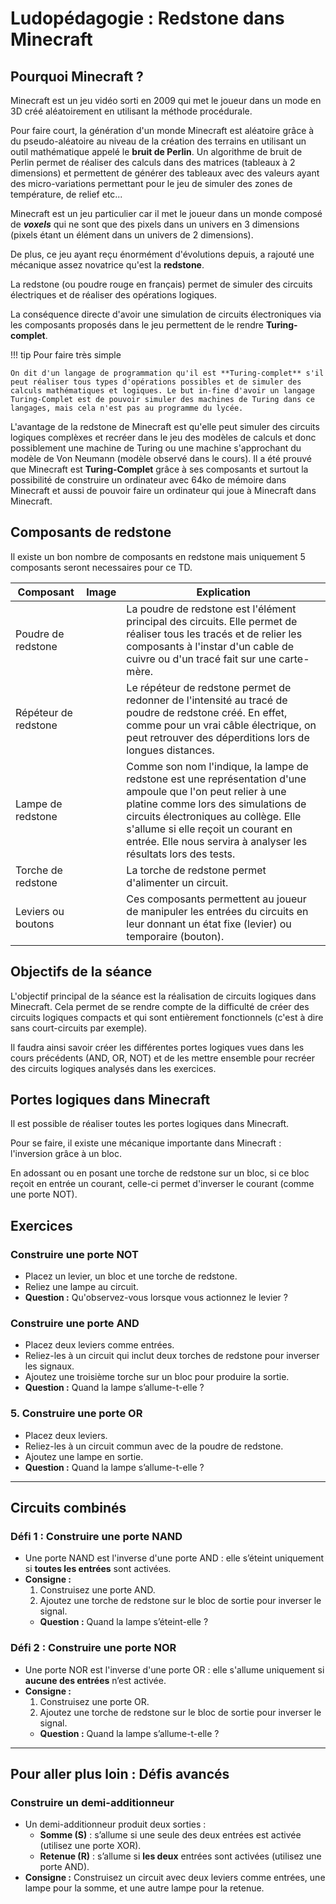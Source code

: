 # Ludopédagogie : Redstone dans Minecraft

## Pourquoi Minecraft ?

Minecraft est un jeu vidéo sorti en 2009 qui met le joueur dans un mode en 3D créé aléatoirement en utilisant la méthode procédurale.

Pour faire court, la génération d'un monde Minecraft est aléatoire grâce à du pseudo-aléatoire au niveau de la création des terrains en utilisant un outil mathématique appelé le **bruit de Perlin**. Un algorithme de bruit de Perlin permet de réaliser des calculs dans des matrices (tableaux à 2 dimensions) et permettent de générer des tableaux avec des valeurs ayant des micro-variations permettant pour le jeu de simuler des zones de température, de relief etc...

Minecraft est un jeu particulier car il met le joueur dans un monde composé de ***voxels*** qui ne sont que des pixels dans un univers en 3 dimensions (pixels étant un élément dans un univers de 2 dimensions).

De plus, ce jeu ayant reçu énormément d'évolutions depuis, a rajouté une mécanique assez novatrice qu'est la **redstone**.

La redstone (ou poudre rouge en français) permet de simuler des circuits électriques et de réaliser des opérations logiques.

La conséquence directe d'avoir une simulation de circuits électroniques via les composants proposés dans le jeu permettent de le rendre **Turing-complet**.


!!! tip Pour faire très simple

    On dit d'un langage de programmation qu'il est **Turing-complet** s'il peut réaliser tous types d'opérations possibles et de simuler des calculs mathématiques et logiques. Le but in-fine d'avoir un langage Turing-Complet est de pouvoir simuler des machines de Turing dans ce langages, mais cela n'est pas au programme du lycée.

L'avantage de la redstone de Minecraft est qu'elle peut simuler des circuits logiques complèxes et recréer dans le jeu des modèles de calculs et donc possiblement une machine de Turing ou une machine s'approchant du modèle de Von Neumann (modèle observé dans le cours).
Il a été prouvé que Minecraft est **Turing-Complet** grâce à ses composants et surtout la possibilité de construire un ordinateur avec 64ko de mémoire dans Minecraft et aussi de pouvoir faire un ordinateur qui joue à Minecraft dans Minecraft.

## Composants de redstone

Il existe un bon nombre de composants en redstone mais uniquement 5 composants seront necessaires pour ce TD.

| Composant          | Image | Explication                                                                                                                                                                                            |
|--------------------|-------|--------------------------------------------------------------------------------------------------------------------------------------------------------------------------------------------------------|
| Poudre de redstone |       | La poudre de redstone est l'élément principal des circuits. Elle permet de réaliser tous les tracés et de relier les composants à l'instar d'un cable de cuivre ou d'un tracé fait sur une carte-mère. |
| Répéteur de redstone |      | Le répéteur de redstone permet de redonner de l'intensité au tracé de poudre de redstone créé. En effet, comme pour un vrai câble électrique, on peut retrouver des déperditions lors de longues distances.|
| Lampe de redstone | | Comme son nom l'indique, la lampe de redstone est une représentation d'une ampoule que l'on peut relier à une platine comme lors des simulations de circuits électroniques au collège. Elle s'allume si elle reçoit un courant en entrée. Elle nous servira à analyser les résultats lors des tests.|
| Torche de redstone |       | La torche de redstone permet d'alimenter un circuit.|
| Leviers ou boutons |       | Ces composants permettent au joueur de manipuler les entrées du circuits en leur donnant un état fixe (levier) ou temporaire (bouton).|

## Objectifs de la séance

L'objectif principal de la séance est la réalisation de circuits logiques dans Minecraft. Cela permet de se rendre compte de la difficulté de créer des circuits logiques compacts et qui sont entièrement fonctionnels (c'est à dire sans court-circuits par exemple).

Il faudra ainsi savoir créer les différentes portes logiques vues dans les cours précédents (AND, OR, NOT) et de les mettre ensemble pour recréer des circuits logiques analysés dans les exercices.

## Portes logiques dans Minecraft

Il est possible de réaliser toutes les portes logiques dans Minecraft.

Pour se faire, il existe une mécanique importante dans Minecraft : l'inversion grâce à un bloc.

En adossant ou en posant une torche de redstone sur un bloc, si ce bloc reçoit en entrée un courant, celle-ci permet d'inverser le courant (comme une porte NOT).

## Exercices

### Construire une porte NOT

- Placez un levier, un bloc et une torche de redstone.
- Reliez une lampe au circuit.
- **Question :** Qu'observez-vous lorsque vous actionnez le levier ?

### Construire une porte AND

- Placez deux leviers comme entrées.
- Reliez-les à un circuit qui inclut deux torches de redstone pour inverser les signaux.
- Ajoutez une troisième torche sur un bloc pour produire la sortie.
- **Question :** Quand la lampe s’allume-t-elle ?

### 5. Construire une porte OR

- Placez deux leviers.
- Reliez-les à un circuit commun avec de la poudre de redstone.
- Ajoutez une lampe en sortie.
- **Question :** Quand la lampe s’allume-t-elle ?

---

## Circuits combinés

### Défi 1 : Construire une porte NAND

- Une porte NAND est l'inverse d'une porte AND : elle s’éteint uniquement si **toutes les entrées** sont activées.
- **Consigne :**
  1. Construisez une porte AND.
  2. Ajoutez une torche de redstone sur le bloc de sortie pour inverser le signal.
  - **Question :** Quand la lampe s’éteint-elle ?

### Défi 2 : Construire une porte NOR

- Une porte NOR est l'inverse d'une porte OR : elle s'allume uniquement si **aucune des entrées** n’est activée.
- **Consigne :**
  1. Construisez une porte OR.
  2. Ajoutez une torche de redstone sur le bloc de sortie pour inverser le signal.
  - **Question :** Quand la lampe s’allume-t-elle ?

---

## Pour aller plus loin : Défis avancés

### Construire un demi-additionneur

- Un demi-additionneur produit deux sorties :
  - **Somme (S)** : s’allume si une seule des deux entrées est activée (utilisez une porte XOR).
  - **Retenue (R)** : s’allume si **les deux** entrées sont activées (utilisez une porte AND).
- **Consigne :** Construisez un circuit avec deux leviers comme entrées, une lampe pour la somme, et une autre lampe pour la retenue.